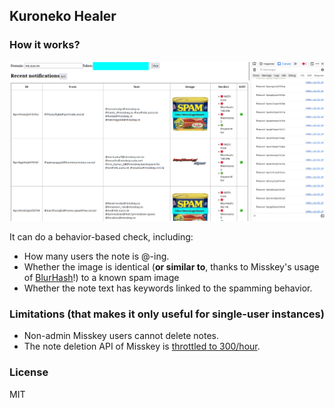 ## Kuroneko Healer

### How it works?

![It detects a notification from many ways.](docs/sample.png)

It can do a behavior-based check, including:
* How many users the note is @-ing.
* Whether the image is identical (**or similar to**, thanks to Misskey's usage of [BlurHash](https://blurha.sh)!) to a known spam image
* Whether the note text has keywords linked to the spamming behavior.

### Limitations (that makes it only useful for single-user instances)
* Non-admin Misskey users cannot delete notes.
* The note deletion API of Misskey is [throttled to 300/hour](https://github.com/misskey-dev/misskey/blob/65b1524f928d546ecb885be98655f7eb39c9cba2/packages/backend/src/server/api/endpoints/notes/delete.ts#L18-L22).

### License
MIT